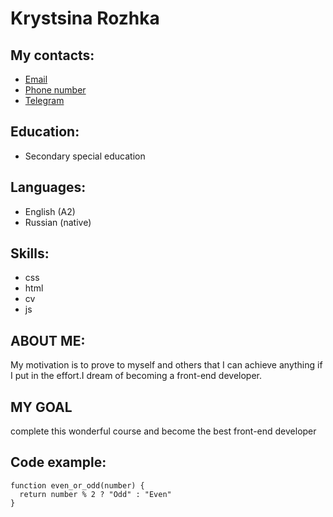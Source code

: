 # Krystsina Rozhka

## My contacts:

- [Email](kovalevskaya.kristina.kot@gmail.com)
- [Phone number](<+375(25)7166769>)
- [Telegram](https://t.me/rosemarycat)

## Education:

- Secondary special education

## Languages:

- English (A2)
- Russian (native)

## Skills:

- css
- html
- cv
- js

## ABOUT ME:

My motivation is to prove to myself and others that I can achieve
anything if I put in the effort.I dream of becoming a front-end
developer.

## MY GOAL

complete this wonderful course and become the best front-end developer

## Сode example:

```
function even_or_odd(number) {
  return number % 2 ? "Odd" : "Even"
}
```
